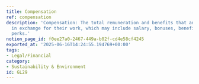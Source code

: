 ```yaml
---
title: Compensation
ref: compensation
description: 'Compensation: The total remuneration and benefits that an employee receives
  in exchange for their work, which may include salary, bonuses, benefits, and other
  perks.'
notion_page_id: f0ee27a0-2467-449a-b02f-cd4e58cf4245
exported_at: '2025-06-16T14:24:55.194769+00:00'
tags:
- Legal/Financial
category:
- Sustainability & Environment
id: GL29
---
```


